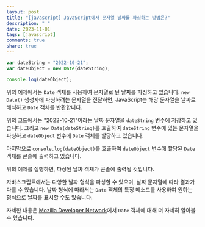 ```yaml
---
layout: post
title: "[javascript] JavaScript에서 문자열 날짜를 파싱하는 방법은?"
description: " "
date: 2023-11-01
tags: [javascript]
comments: true
share: true
---
```


```javascript
var dateString = "2022-10-21";
var dateObject = new Date(dateString);

console.log(dateObject);
```

위의 예제에서는 `Date` 객체를 사용하여 문자열로 된 날짜를 파싱하고 있습니다. `new Date()` 생성자에 파싱하려는 문자열을 전달하면, JavaScript는 해당 문자열을 날짜로 해석하고 `Date` 객체를 반환합니다.

위의 코드에서는 "2022-10-21"이라는 날짜 문자열을 `dateString` 변수에 저장하고 있습니다. 그리고 `new Date(dateString)`를 호출하여 `dateString` 변수에 있는 문자열을 파싱하고 `dateObject` 변수에 `Date` 객체를 할당하고 있습니다.

마지막으로 `console.log(dateObject)`를 호출하여 `dateObject` 변수에 할당된 `Date` 객체를 콘솔에 출력하고 있습니다.

위의 예제를 실행하면, 파싱된 날짜 객체가 콘솔에 출력될 것입니다.

자바스크립트에서는 다양한 날짜 형식을 파싱할 수 있으며, 날짜 문자열에 따라 결과가 다를 수 있습니다. 날짜 형식에 따라서는 `Date` 객체의 특정 메소드를 사용하여 원하는 형식으로 날짜를 표시할 수도 있습니다.

자세한 내용은 [Mozilla Developer Network](https://developer.mozilla.org/ko/docs/Web/JavaScript/Reference/Global_Objects/Date)에서 `Date` 객체에 대해 더 자세히 알아볼 수 있습니다.